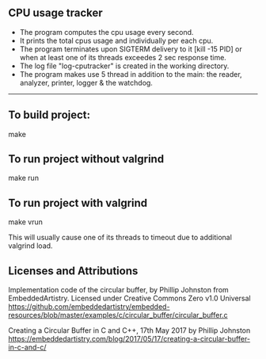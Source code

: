 CPU usage tracker
-------------------------------------------------------------
- The program computes the cpu usage every second.
- It prints the total cpus usage and individually per each cpu.
- The program terminates upon SIGTERM delivery to it [kill -15 PID] or when at least one of its threads exceedes 2 sec response time.
- The log file "log-cputracker" is created in the working directory.
- The program makes use 5 thread in addition to the main: the reader, analyzer, printer, logger & the watchdog.
----------------------------------------------------------

To build project:
---------------------------------------
make

To run project without valgrind
-------------------------------------------
make run

To run project with valgrind
-------------------------------------------
make vrun

This will usually cause one of its threads to timeout due to additional valgrind load.



Licenses and Attributions
-------------------------------------------

Implementation code of the circular buffer, by Phillip Johnston from EmbeddedArtistry. Licensed under Creative Commons Zero v1.0 Universal
https://github.com/embeddedartistry/embedded-resources/blob/master/examples/c/circular_buffer/circular_buffer.c

Creating a Circular Buffer in C and C++, 17th May 2017 by Phillip Johnston
https://embeddedartistry.com/blog/2017/05/17/creating-a-circular-buffer-in-c-and-c/